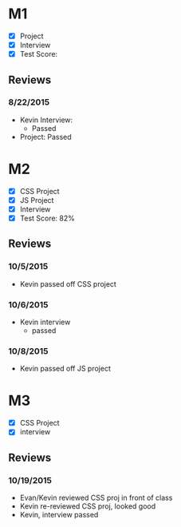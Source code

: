 # M1

- [x] Project
- [x] Interview
- [x] Test Score:

## Reviews

### 8/22/2015

- Kevin Interview:
  - Passed
- Project: Passed

# M2

- [x] CSS Project
- [x] JS Project
- [x] Interview
- [x] Test Score: 82%

## Reviews

### 10/5/2015

- Kevin passed off CSS project

### 10/6/2015

- Kevin interview
  - passed

### 10/8/2015

- Kevin passed off JS project

# M3

- [x] CSS Project
- [x] interview

## Reviews

### 10/19/2015

- Evan/Kevin reviewed CSS proj in front of class
- Kevin re-reviewed CSS proj, looked good
- Kevin, interview passed
